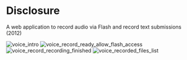 # Disclosure
A web application to record audio via Flash and record text submissions (2012)

![voice_intro](https://user-images.githubusercontent.com/1064036/39586670-7e0c62ec-4eac-11e8-9a83-7303bda219fc.png)
![voice_record_ready_allow_flash_access](https://user-images.githubusercontent.com/1064036/39586673-80a3d6de-4eac-11e8-90b2-aa81ee57589c.png)
![voice_record_recording_finished](https://user-images.githubusercontent.com/1064036/39586683-865da06e-4eac-11e8-9dfd-3f32e9c927ca.png)
![voice_recorded_files_list](https://user-images.githubusercontent.com/1064036/39586687-87bd337a-4eac-11e8-9fa5-2701c3c5281d.png)
